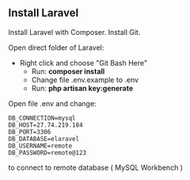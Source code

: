 ## Install Laravel

Install Laravel with Composer.
Install Git.

Open direct folder of Laravel: 
 - Right click and choose "Git Bash Here"
    - Run: **composer install**
    - Change file .env.example to .env 
    - Run: **php artisan key:generate**

Open file .env and change:

    DB_CONNECTION=mysql
    DB_HOST=27.74.219.184
    DB_PORT=3306
    DB_DATABASE=elaravel
    DB_USERNAME=remote
    DB_PASSWORD=remote@123

to connect to remote database ( MySQL Workbench ) 
